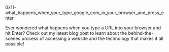 0x11-what_happens_when_your_type_google_com_in_your_browser_and_press_enter

Ever wondered what happens when you type a URL into your browser and hit Enter? Check out my latest blog post to learn about the behind-the-scenes process of accessing a website and the technology that makes it all possible!
